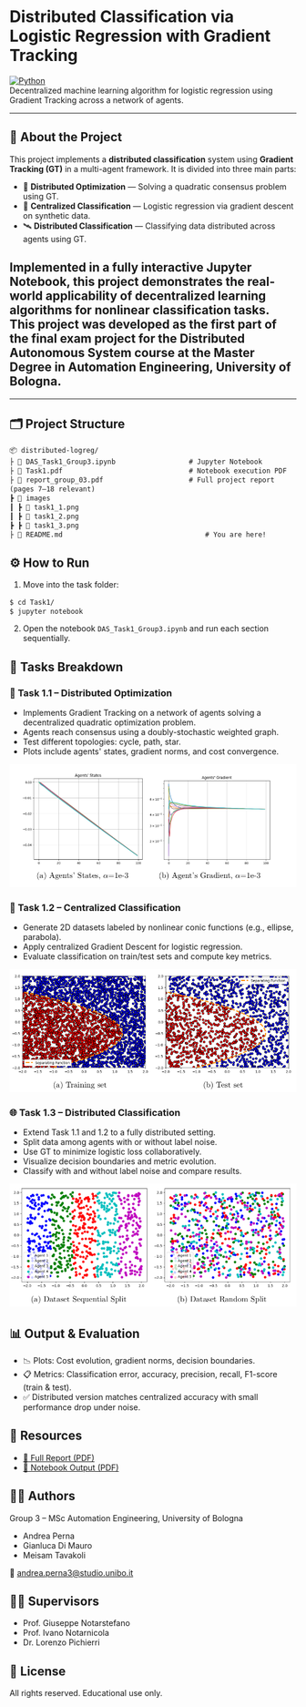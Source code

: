 # Distributed Classification via Logistic Regression with Gradient Tracking

[![Python](https://img.shields.io/badge/Python-3.10-blue?logo=python)](https://www.python.org/)  
Decentralized machine learning algorithm for logistic regression using Gradient Tracking across a network of agents.

---

## 🧠 About the Project

This project implements a **distributed classification** system using **Gradient Tracking (GT)** in a multi-agent framework. It is divided into three main parts:

- 🔄 **Distributed Optimization** — Solving a quadratic consensus problem using GT.
- 🧮 **Centralized Classification** — Logistic regression via gradient descent on synthetic data.
- 🛰 **Distributed Classification** — Classifying data distributed across agents using GT.

Implemented in a fully interactive **Jupyter Notebook**, this project demonstrates the real-world applicability of decentralized learning algorithms for nonlinear classification tasks. This project was developed as the first part of the final exam project for the Distributed Autonomous System course at the Master Degree in Automation Engineering, University of Bologna.
---

---

## 🗂 Project Structure

```
📦 distributed-logreg/
├ 📓 DAS_Task1_Group3.ipynb                  # Jupyter Notebook
├ 📄 Task1.pdf                               # Notebook execution PDF
├ 📘 report_group_03.pdf                     # Full project report (pages 7–18 relevant)
┣ 📁 images
┃ ┣ 📸 task1_1.png
┃ ┣ 📸 task1_2.png
┣ ┣ 📸 task1_3.png
├ 📄 README.md                                   # You are here!
```                                                 
## ⚙️ How to Run

1. Move into the task folder:

```
$ cd Task1/
$ jupyter notebook
```

2. Open the notebook `DAS_Task1_Group3.ipynb` and run each section sequentially.

## 🧪 Tasks Breakdown

### 🚀 Task 1.1 – Distributed Optimization

- Implements Gradient Tracking on a network of agents solving a decentralized quadratic optimization problem.
- Agents reach consensus using a doubly-stochastic weighted graph.
- Test different topologies: cycle, path, star.
- Plots include agents' states, gradient norms, and cost convergence.

![Gradient Tracking](./images/task1_1.png)

### 🧠 Task 1.2 – Centralized Classification

- Generate 2D datasets labeled by nonlinear conic functions (e.g., ellipse, parabola).
- Apply centralized Gradient Descent for logistic regression.
- Evaluate classification on train/test sets and compute key metrics.

![Logistic Regression](./images/task1_2.png)

### 🌐 Task 1.3 – Distributed Classification

- Extend Task 1.1 and 1.2 to a fully distributed setting.
- Split data among agents with or without label noise.
- Use GT to minimize logistic loss collaboratively.
- Visualize decision boundaries and metric evolution.
- Classify with and without label noise and compare results.

![Distributed Classification](./images/task1_3.png)

## 📊 Output & Evaluation

- 📉 Plots: Cost evolution, gradient norms, decision boundaries.
- 📋 Metrics: Classification error, accuracy, precision, recall, F1-score (train & test).
- ✅ Distributed version matches centralized accuracy with small performance drop under noise.

## 📎 Resources

- [📘 Full Report (PDF)](./report_group_03.pdf)
- [📄 Notebook Output (PDF)](./Task1.pdf)

## 👨‍🎓 Authors

Group 3 – MSc Automation Engineering, University of Bologna

- Andrea Perna
- Gianluca Di Mauro
- Meisam Tavakoli

📧 andrea.perna3@studio.unibo.it

## 👩‍🏫 Supervisors

- Prof. Giuseppe Notarstefano
- Prof. Ivano Notarnicola
- Dr. Lorenzo Pichierri

## 📜 License

All rights reserved. Educational use only.
